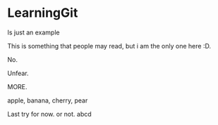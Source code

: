 # LearningGit
Is just an example

This is something that people may read, but i am the only one here :D.

No.

Unfear.

MORE.

apple, banana, cherry, pear

Last try for now. or not.
abcd